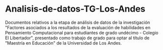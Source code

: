 # Analisis-de-datos-TG-Los-Andes
Documentos relativos a la etapa de análisis de datos de la investigación "Factores asociados a los resultados de la evaluación de habilidades en Pensamiento Computacional para estudiantes de grado undécimo - Colegio El Libertador", presentado como trabajo de grado para optar al título de "Maestría en Educación" de la Universidad de Los Andes.
